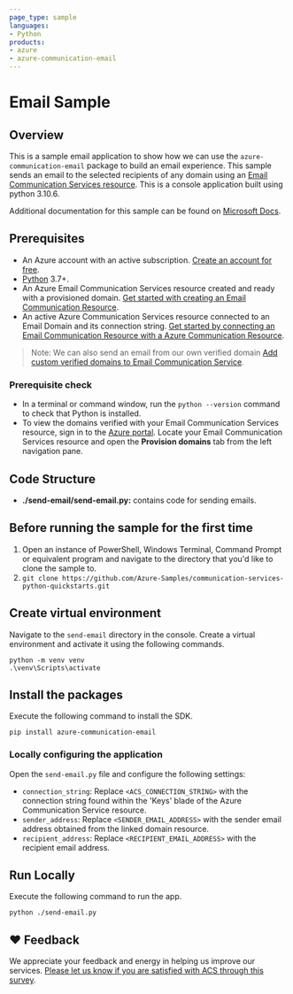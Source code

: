 ```yaml
---
page_type: sample
languages:
- Python
products:
- azure
- azure-communication-email
---
```


# Email Sample

## Overview

This is a sample email application to show how we can use the `azure-communication-email` package to build an email experience.
This sample sends an email to the selected recipients of any domain using an [Email Communication Services resource](https://docs.microsoft.com/en-us/azure/communication-services/quickstarts/email/create-email-communication-resource).
This is a console application built using python 3.10.6.

Additional documentation for this sample can be found on [Microsoft Docs](https://pypi.org/project/azure-communication-email).

## Prerequisites

- An Azure account with an active subscription. [Create an account for free](https://azure.microsoft.com/free/?WT.mc_id=A261C142F).
- [Python](https://www.python.org/downloads/) 3.7+.
- An Azure Email Communication Services resource created and ready with a provisioned domain. [Get started with creating an Email Communication Resource](../create-email-communication-resource.md).
- An active Azure Communication Services resource connected to an Email Domain and its connection string. [Get started by connecting an Email Communication Resource with a Azure Communication Resource](../connect-email-communication-resource.md).

> Note: We can also send an email from our own verified domain [Add custom verified domains to Email Communication Service](https://docs.microsoft.com/en-us/azure/communication-services/quickstarts/email/add-custom-verified-domains).

### Prerequisite check
- In a terminal or command window, run the `python --version` command to check that Python is installed.
- To view the domains verified with your Email Communication Services resource, sign in to the [Azure portal](https://portal.azure.com/). Locate your Email Communication Services resource and open the **Provision domains** tab from the left navigation pane.

## Code Structure

- **./send-email/send-email.py:** contains code for sending emails.

## Before running the sample for the first time

1. Open an instance of PowerShell, Windows Terminal, Command Prompt or equivalent program and navigate to the directory that you'd like to clone the sample to.
2. `git clone https://github.com/Azure-Samples/communication-services-python-quickstarts.git`


## Create virtual environment

Navigate to the `send-email` directory in the console. Create a virtual environment and activate it using the following commands.

```
python -m venv venv
.\venv\Scripts\activate
```

## Install the packages

Execute the following command to install the SDK.

```
pip install azure-communication-email
```

### Locally configuring the application

Open the `send-email.py` file and configure the following settings:

- `connection_string`: Replace `<ACS_CONNECTION_STRING>` with the connection string found within the 'Keys' blade of the Azure Communication Service resource.
- `sender_address`: Replace `<SENDER_EMAIL_ADDRESS>` with the sender email address obtained from the linked domain resource.
- `recipient_address`: Replace `<RECIPIENT_EMAIL_ADDRESS>` with the recipient email address.

## Run Locally

Execute the following command to run the app.

```
python ./send-email.py
```

## ❤️ Feedback

We appreciate your feedback and energy in helping us improve our services. [Please let us know if you are satisfied with ACS through this survey](https://microsoft.qualtrics.com/jfe/form/SV_5dtYL81xwHnUVue).
